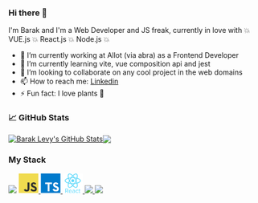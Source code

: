 ### Hi there 👋



I'm Barak and I'm a Web Developer and JS freak, currently in love with :collision: VUE.js :collision: React.js :collision: Node.js :collision: 

- 🔭 I’m currently working at Allot (via abra) as a Frontend Developer 
- 🌱 I’m currently learning vite, vue composition api and jest
- 👯 I’m looking to collaborate on any cool project in the web domains 
- 📫 How to reach me: [Linkedin](https://www.linkedin.com/in/barak-levy-6b45a3150/)
- ⚡ Fun fact: I love plants :palm_tree:

### &#x1f4c8; GitHub Stats
<div style="display:flex;">
<div style="display:flex; flex-direction:row;">
  <a href="https://github.com/MartinHeinz/MartinHeinz" >
  <img align="center" src="https://github-readme-stats.vercel.app/api?username=barakle2401&show_icons=true&line_height=20&count_private=true&theme=gruvbox" alt="Barak Levy's GitHub Stats" />
</a>
<a href="https://github.com/MartinHeinz/MartinHeinz">
  <img align="center" src="https://github-readme-stats.vercel.app/api/top-langs/?username=barakle2401&hide=tex&title_color=ffffff&text_color=c9cacc&icon_color=2bbc8a&bg_color=1d1f21&langs_count=5&layout=compact&line_height=50" />
</a>
</div>
  </div>
  
  ### My Stack
<div style="display:flex;">
<div>

  <img src="https://img.icons8.com/color/48/000000/vue-js.png"/>
<a href="https://developer.mozilla.org/en-US/docs/Web/JavaScript" target="_blank"> <img src="https://raw.githubusercontent.com/devicons/devicon/master/icons/javascript/javascript-original.svg" alt="javascript" width="40" height="40"/> </a> 
<a href="https://www.typescriptlang.org/" target="_blank"> <img src="https://raw.githubusercontent.com/devicons/devicon/master/icons/typescript/typescript-original.svg" alt="typescript" width="40" height="40"/>
</a> 
<a href="https://reactjs.org/" target="_blank"> <img src="https://raw.githubusercontent.com/devicons/devicon/master/icons/react/react-original-wordmark.svg" alt="react" width="40" height="40"/> 
<img src="https://img.icons8.com/color/48/000000/python--v1.png"/>
  <img src="https://img.icons8.com/color/48/000000/nodejs--v1.png"/>
  </div>
  </div>
